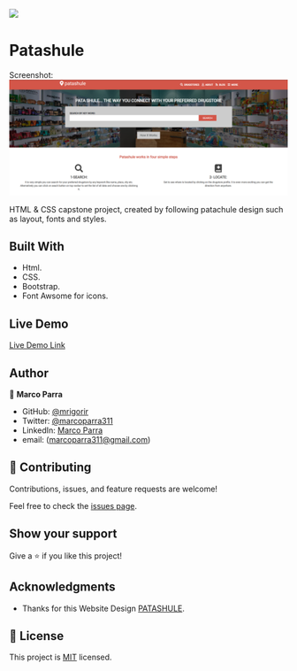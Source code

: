 ![](https://img.shields.io/badge/Microverse-blueviolet)

# Patashule

Screenshot: ![Homepage](images/screenshot.png) 

HTML &amp; CSS capstone project, created by following patachule design such as layout, fonts and styles. 

## Built With

- Html.
- CSS.
- Bootstrap.
- Font Awsome for icons.

## Live Demo

[Live Demo Link](https://mrigorir.github.io/patashule/)

## Author

👤 **Marco Parra**

- GitHub: [@mrigorir](https://github.com/mrigorir)
- Twitter: [@marcoparra311](https://twitter.com/marcoparra311)
- LinkedIn: [Marco Parra](https://www.linkedin.com/in/marco-parra-leal-a93318101/)
- email: (marcoparra311@gmail.com)

## 🤝 Contributing

Contributions, issues, and feature requests are welcome!

Feel free to check the [issues page](issues/).

## Show your support

Give a ⭐️ if you like this project!

## Acknowledgments

- Thanks for this Website Design [PATASHULE](https://www.behance.net/gallery/25563385/PatashuleKE).

## 📝 License

This project is [MIT](https://opensource.org/licenses/MIT) licensed.
